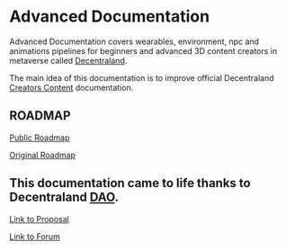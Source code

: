 # Advanced Documentation
Advanced Documentation covers wearables, environment, npc and animations pipelines for beginners and advanced 3D content creators in metaverse called [Decentraland](https://decentraland.org/). 

The main idea of this documentation is to improve official Decentraland [Creators Content](https://docs.decentraland.org/creator/) documentation.

## ROADMAP

[Public Roadmap](https://dcl-dao.notion.site/4b18666497f44bf88f8b40f210c113cd?v=eec9bb4653d7415fb134a281faba7910)

[Original Roadmap](https://theankou-dcl.notion.site/ce318f1a1dbb4b2a86dcfe3f9fcbccba?v=41f5a667f5fd431e86c301c965c1f2a2)
## This documentation came to life thanks to Decentraland [DAO](https://dao.decentraland.org/).

[Link to Proposal](https://decentraland.org/governance/proposal/?id=6c438fbd-d6af-4437-9d34-efc6de155166)

[Link to Forum](https://forum.decentraland.org/t/dao-5c5e3b2-advanced-documentation/21704)






